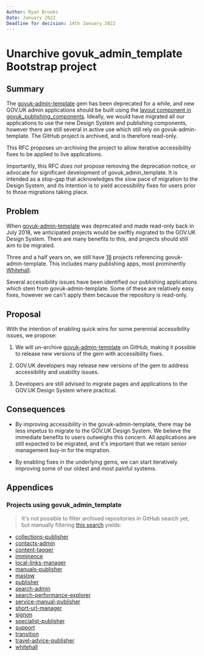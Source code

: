 ```yaml
---
Author: Ryan Brooks
Date: January 2022
Deadline for decision: 14th January 2022
---
```

# Unarchive govuk_admin_template Bootstrap project
## Summary

The [govuk-admin-template](https://github.com/alphagov/govuk_admin_template) gem has been deprecated for a while, and new GOV.UK admin applications should be built using the [layout component in govuk_publishing_components](https://govuk-publishing-components.herokuapp.com/component-guide/layout_for_admin). Ideally, we would have migrated all our applications to use the new Design System and publishing components, however there are still several in active use which still rely on govuk-admin-template. The GitHub project is archived, and is therefore read-only.

This RFC proposes un-archiving the project to allow iterative accessibility fixes to be applied to live applications.

Importantly, this RFC _does not_ propose removing the deprecation notice, or advocate for significant development of govuk_admin_template. It is intended as a stop-gap that acknowledges the slow pace of migration to the Design System, and its intention is to yield accessibility fixes for users prior to those migrations taking place.

## Problem

When [govuk-admin-template](https://github.com/alphagov/govuk_admin_template) was deprecated and made read-only back in July 2018, we anticipated projects would be swiftly migrated to the GOV.UK Design System. There are many benefits to this, and projects should still aim to be migrated.

Three and a half years on, we still have [18](#projects-using-govuk_admin_template) projects referencing govuk-admin-template. This includes many publishing apps, most prominently [Whitehall](https://github.com/alphagov/whitehall).

Several accessibility issues have been identified our publishing applications which stem from govuk-admin-template. Some of these are relatively easy fixes, however we can't apply them because the repository is read-only.

## Proposal

With the intention of enabling quick wins for some perennial accessibility issues, we propose:

1. We will un-archive [govuk-admin-template](https://github.com/alphagov/govuk_admin_template) on GitHub, making it possible to release new versions of the gem with accessibility fixes.

2. GOV.UK developers may release new versions of the gem to address accessibility and usability issues.

3. Developers are still advised to migrate pages and applications to the GOV.UK Design System where practical.

## Consequences

- By improving accessibility in the govuk-admin-template, there may be less impetus to migrate to the GOV.UK Design System. We believe the immediate benefits to users outweighs this concern. All applications are still expected to be migrated, and it's important that we retain senior management buy-in for the migration. 

- By enabling fixes in the underlying gems, we can start iteratively improving some of our oldest and most painful systems.

## Appendices

### Projects using govuk_admin_template

> It's not possible to filter archived repositories in GitHub search yet, but manually filtering [this search](https://github.com/search?p=3&q=org%3Aalphagov+%22gem+govuk_admin_template%22&type=Code) yields:

- [collections-publisher](https://github.com/alphagov/collections-publisher)
- [contacts-admin](https://github.com/alphagov/contacts-admin)
- [content-tagger](https://github.com/alphagov/content-tagger)
- [imminence](https://github.com/alphagov/imminence)
- [local-links-manager](https://github.com/alphagov/local-links-manager)
- [manuals-publisher](https://github.com/alphagov/manuals-publisher)
- [maslow](https://github.com/alphagov/maslow)
- [publisher](https://github.com/alphagov/publisher)
- [search-admin](https://github.com/alphagov/search-admin)
- [search-performance-explorer](https://github.com/alphagov/search-performance-explorer)
- [service-manual-publisher](https://github.com/alphagov/service-manual-publisher)
- [short-url-manager](https://github.com/alphagov/short-url-manager)
- [signon](https://github.com/alphagov/signon)
- [specialist-publisher](https://github.com/alphagov/specialist-publisher)
- [support](https://github.com/alphagov/support)
- [transition](https://github.com/alphagov/transition)
- [travel-advice-publisher](https://github.com/alphagov/travel-advice-publisher)
- [whitehall](https://github.com/alphagov/whitehall)
